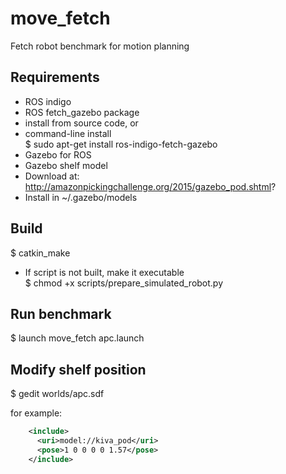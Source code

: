 # move_fetch
Fetch robot benchmark for motion planning

## Requirements
* ROS indigo
* ROS fetch_gazebo package
 * install from source code, or
 * command-line install  
   $ sudo apt-get install ros-indigo-fetch-gazebo
* Gazebo for ROS
* Gazebo shelf model
 * Download at: http://amazonpickingchallenge.org/2015/gazebo_pod.shtml?
 * Install in ~/.gazebo/models

## Build
$ catkin_make
* If script is not built, make it executable  
  $ chmod +x scripts/prepare_simulated_robot.py

## Run benchmark
$ launch move_fetch apc.launch

## Modify shelf position
$ gedit worlds/apc.sdf

for example:
```xml
    <include>
      <uri>model://kiva_pod</uri>
      <pose>1 0 0 0 0 1.57</pose>
    </include>
```
